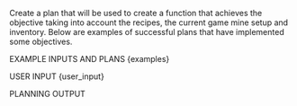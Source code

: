 Create a plan that will be used to create a function that achieves the objective taking into account the recipes, the current game mine setup and inventory. Below are examples of successful plans that have implemented some objectives.

EXAMPLE INPUTS AND PLANS
{examples}

USER INPUT
{user_input}

PLANNING OUTPUT
